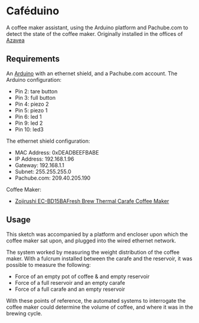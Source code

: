 # Caféduino

A coffee maker assistant, using the Arduino platform and Pachube.com to detect
the state of the coffee maker. Originally installed in the offices of [Azavea](http://www.azavea.com/)

## Requirements

An [Arduino](http://www.arduino.cc/) with an ethernet shield, and a Pachube.com
account. The Arduino configuration:

 * Pin 2: tare button
 * Pin 3: full button
 * Pin 4: piezo 2
 * Pin 5: piezo 1
 * Pin 6: led 1
 * Pin 9: led 2
 * Pin 10: led3

The ethernet shield configuration:

 * MAC Address: 0xDEADBEEFBABE
 * IP Address: 192.168.1.96
 * Gateway: 192.168.1.1
 * Subnet: 255.255.255.0
 * Pachube.com: 209.40.205.190
 
Coffee Maker:

 * [Zojirushi EC-BD15BAFresh Brew Thermal Carafe Coffee Maker](http://www.amazon.com/Zojirushi-EC-BD15BAFresh-Thermal-Carafe-Coffee/dp/B0000X7CMQ)

## Usage

This sketch was accompanied by a platform and encloser upon which the coffee
maker sat upon, and plugged into the wired ethernet network.

The system worked by measuring the weight distribution of the coffee maker. With a fulcrum installed between the carafe and the reservoir, it was possible to measure the following:

 * Force of an empty pot of coffee & and empty reservoir
 * Force of a full reservoir and an empty carafe
 * Force of a full carafe and an empty reservoir
 
With these points of reference, the automated systems to interrogate the coffee maker could determine the volume of coffee, and where it was in the brewing cycle.